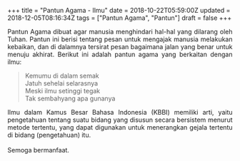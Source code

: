 +++
title = "Pantun Agama - Ilmu"
date = 2018-10-22T05:59:00Z
updated = 2018-12-05T08:16:34Z
tags = ["Pantun Agama", "Pantun"]
draft = false
+++

<div dir="ltr" style="text-align: left;" trbidi="on"><div style="text-align: justify;">Pantun Agama dibuat agar manusia menghindari hal-hal yang dilarang oleh Tuhan. Pantun ini berisi tentang pesan untuk mengajak manusia melakukan kebaikan, dan di dalamnya tersirat pesan bagaimana jalan yang benar untuk menuju akhirat. Berikut ini adalah pantun agama yang berkaitan dengan ilmu:</div><blockquote class="tr_bq">Kemumu di dalam semak<br />Jatuh sehelai selarasnya<br />Meski ilmu setinggi tegak<br />Tak sembahyang apa gunanya</blockquote><div style="text-align: justify;">Ilmu dalam Kamus Besar Bahasa Indonesia (KBBI) memiliki arti, yaitu pengetahuan tentang suatu bidang yang disusun secara bersistem menurut metode tertentu, yang dapat digunakan untuk menerangkan gejala tertentu di bidang (pengetahuan) itu.</div><div style="text-align: justify;">&nbsp;</div><div style="text-align: justify;">Semoga bermanfaat. </div></div>
